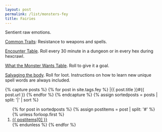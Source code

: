 ```yaml
---
layout: post
permalink: /list/monsters-fey
title: Fairies
---
```


Sentient raw emotions.

<ins>Common Traits</ins>: Resistance to weapons and spells.

<ins>Encounter Table</ins>. Roll every 30 minute in a dungeon or in every hex during hexcrawl.

<ins>What the Monster Wants Table</ins>. Roll to give it a goal.

<ins>Salvaging the body</ins>. Roll for loot. Instructions on how to learn new unique spell words are always included.

{% capture posts %}
  {% for post in site.tags.fey %}
    |{{ post.title }}#{{ post.url }}
  {% endfor %}
{% endcapture %}
{% assign sortedposts = posts | split: '|' | sort %}
<ol>
{% for post in sortedposts %}
{% assign postitems = post | split: '#' %}
{% unless forloop.first %}
  <li> <a href="{{ postitems[1] }}"> {{ postitems[0] }}</a></li>
{% endunless %}
{% endfor %}
</ol>
 
